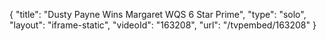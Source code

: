 {
    "title": "Dusty Payne Wins Margaret WQS 6 Star Prime",
    "type": "solo",
    "layout": "iframe-static",
    "videoId": "163208",
    "url": "\/tvpembed\/163208"
}